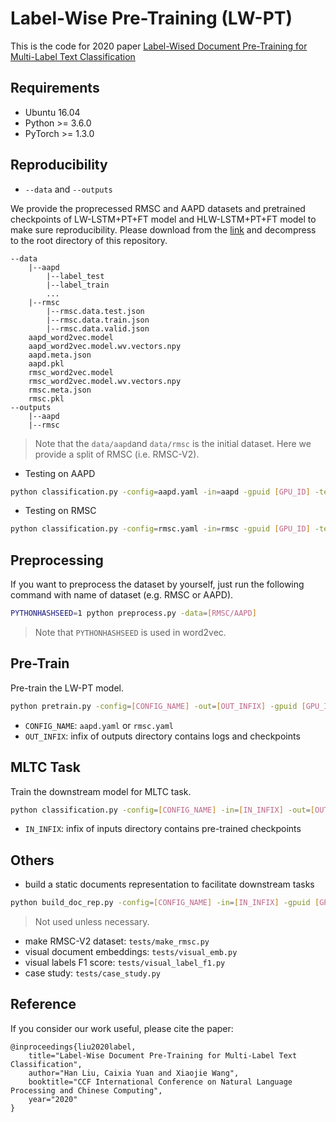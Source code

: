 # Label-Wise Pre-Training (LW-PT)
This is the code for 2020 paper [Label-Wised Document Pre-Training for Multi-Label Text Classification](https://)

## Requirements

- Ubuntu 16.04
- Python >= 3.6.0
- PyTorch >= 1.3.0

## Reproducibility

- `--data` and `--outputs`

We provide the proprecessed RMSC and AAPD datasets and pretrained checkpoints of LW-LSTM+PT+FT model and HLW-LSTM+PT+FT model to make sure reproducibility. Please download from the [link](https://mega.nz/file/dLgFTAjB#vgfRg3IcaB17I4iKfgU5aYORabogc5mc2-QiYFvFLs8) and decompress to the root directory of this repository.

```
--data
    |--aapd
    	|--label_test
    	|--label_train
    	...
    |--rmsc
    	|--rmsc.data.test.json
    	|--rmsc.data.train.json
    	|--rmsc.data.valid.json
    aapd_word2vec.model
    aapd_word2vec.model.wv.vectors.npy
    aapd.meta.json
    aapd.pkl
    rmsc_word2vec.model
    rmsc_word2vec.model.wv.vectors.npy
    rmsc.meta.json
    rmsc.pkl
--outputs
    |--aapd
    |--rmsc
```

> Note that the `data/aapd`and `data/rmsc` is the initial dataset. Here we provide a split of RMSC (i.e. RMSC-V2).

- Testing on AAPD
``` bash
python classification.py -config=aapd.yaml -in=aapd -gpuid [GPU_ID] -test
```

- Testing on RMSC
``` bash
python classification.py -config=rmsc.yaml -in=rmsc -gpuid [GPU_ID] -test
```

## Preprocessing
If you want to preprocess the dataset by yourself,  just run the following command with name of dataset (e.g. RMSC or AAPD).
``` bash
PYTHONHASHSEED=1 python preprocess.py -data=[RMSC/AAPD]
```
> Note that `PYTHONHASHSEED` is used in word2vec.

## Pre-Train

Pre-train the LW-PT model.

``` bash
python pretrain.py -config=[CONFIG_NAME] -out=[OUT_INFIX] -gpuid [GPU_ID] -train -test
```

- `CONFIG_NAME`: `aapd.yaml` or `rmsc.yaml`
- `OUT_INFIX`: infix of outputs directory contains logs and checkpoints

## MLTC Task

Train the downstream model for MLTC task.

``` bash
python classification.py -config=[CONFIG_NAME] -in=[IN_INFIX] -out=[OUT_INFIX] -gpuid [GPU_ID] -train -test
```

- `IN_INFIX`: infix of inputs directory contains pre-trained checkpoints

## Others

- build a static documents representation to facilitate downstream tasks
``` bash
python build_doc_rep.py -config=[CONFIG_NAME] -in=[IN_INFIX] -gpuid [GPU_ID]
```
> Not used unless necessary.

- make RMSC-V2 dataset: `tests/make_rmsc.py`
- visual document embeddings: `tests/visual_emb.py`
- visual labels F1 score: `tests/visual_label_f1.py`
- case study: `tests/case_study.py`

## Reference

If you consider our work useful, please cite the paper:

```
@inproceedings{liu2020label,
	title="Label-Wise Document Pre-Training for Multi-Label Text Classification",
	author="Han Liu, Caixia Yuan and Xiaojie Wang",
	booktitle="CCF International Conference on Natural Language Processing and Chinese Computing",
	year="2020"
}
```
